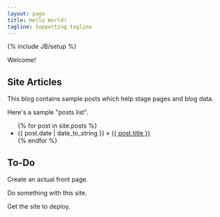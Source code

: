 ```yaml
---
layout: page
title: Hello World!
tagline: Supporting tagline
---
```

{% include JB/setup %}

Welcome!

## Site Articles

This blog contains sample posts which help stage pages and blog data.

Here's a sample "posts list".

<ul class="posts">
  {% for post in site.posts %}
    <li><span>{{ post.date | date_to_string }}</span> &raquo; <a href="{{ BASE_PATH }}{{ post.url }}">{{ post.title }}</a></li>
  {% endfor %}
</ul>

## To-Do

Create an actual front page.

Do something with this site.

Get the site to deploy.
